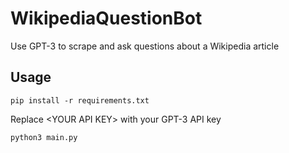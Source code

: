 # WikipediaQuestionBot
Use GPT-3 to scrape and ask questions about a Wikipedia article

## Usage
```pip install -r requirements.txt```

Replace \<YOUR API KEY> with your GPT-3 API key
  
```python3 main.py```
